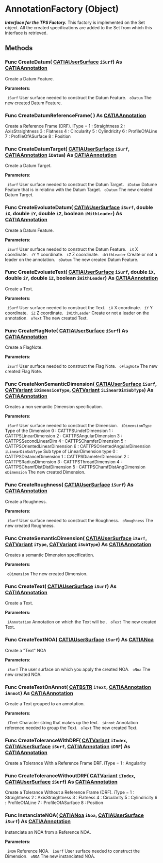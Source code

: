 # AnnotationFactory (Object)

**_Interface for the TPS Factory._**
This factory is implemented on the Set object. All the created specifications are added to the Set from which this interface is retrieved.

## Methods

### Func **CreateDatum**( [CATIAUserSurface](../CATTPSInterfaces/interface_UserSurface_25966.md)  `iSurf`) As [CATIAAnnotation](../CATTPSInterfaces/interface_Annotation_22454.md)

Create a Datum Feature.

**Parameters:**

` iSurf`      User surface needed to construct the Datum Feature.
` oDatum`      The new created Datum Feature.

### Func **CreateDatumReferenceFrame**( ) As [CATIAAnnotation](../CATTPSInterfaces/interface_Annotation_22454.md)

Create a Reference Frame (DRF). iType = 1 : Straightness 2 : AxisStraightness 3 : Flatness 4 : Circularity 5 : Cylindricity 6 : ProfileOfALine 7 : ProfileOfASurface 8 : Position  
### Func **CreateDatumTarget**( [CATIAUserSurface](../CATTPSInterfaces/interface_UserSurface_25966.md)  `iSurf`,  [CATIAAnnotation](../CATTPSInterfaces/interface_Annotation_22454.md)  `iDatum`) As [CATIAAnnotation](../CATTPSInterfaces/interface_Annotation_22454.md)

Create a Datum Target.

**Parameters:**

` iSurf`      User surface needed to construct the Datum Target.
` iDatum`      Datume Feature that is in relatino with the Datum Target.
` oDatum`      The new created Datum Target.

### Func **CreateEvoluateDatum**( [CATIAUserSurface](../CATTPSInterfaces/interface_UserSurface_25966.md)  `iSurf`,  double  `iX`,  double  `iY`,  double  `iZ`,  boolean  `iWithLeader`) As [CATIAAnnotation](../CATTPSInterfaces/interface_Annotation_22454.md)

Create a Datum Feature.

**Parameters:**

` iSurf`      User surface needed to construct the Datum Feature.
` iX`      X coordinate.
` iY`      Y coordinate.
` iZ`      Z coordinate.
` iWithLeader`      Create or not a leader on the annotation.
` oDatum`      The new created Datum Feature.

### Func **CreateEvoluateText**( [CATIAUserSurface](../CATTPSInterfaces/interface_UserSurface_25966.md)  `iSurf`,  double  `iX`,  double  `iY`,  double  `iZ`,  boolean  `iWithLeader`) As [CATIAAnnotation](../CATTPSInterfaces/interface_Annotation_22454.md)

Create a Text.

**Parameters:**

` iSurf`      User surface needed to construct the Text.
` iX`      X coordinate.
` iY`      Y coordinate.
` iZ`      Z coordinate.
` iWithLeader`      Create or not a leader on the annotation.
` oText`      The new created Text.

### Func **CreateFlagNote**( [CATIAUserSurface](../CATTPSInterfaces/interface_UserSurface_25966.md)  `iSurf`) As [CATIAAnnotation](../CATTPSInterfaces/interface_Annotation_22454.md)

Create a FlagNote.

**Parameters:**

` iSurf`      User surface needed to construct the Flag Note.
` oFlagNote`      The new created Flag Note.

### Func **CreateNonSemanticDimension**( [CATIAUserSurface](../CATTPSInterfaces/interface_UserSurface_25966.md)  `iSurf`,  [CATVariant](../System/typedef_CATVariant_20656.md)  `iDimensionType`,  [CATVariant](../System/typedef_CATVariant_20656.md)  `iLinearDimSubType`) As [CATIAAnnotation](../CATTPSInterfaces/interface_Annotation_22454.md)

Creates a non semantic Dimension specification.

**Parameters:**

` iSurf`      User surface needed to construct the Dimension.
` iDimensionType`      Type of the Dimension 0 : CATTPSUndefDimension 1 : CATTPSLinearDimension 2 : CATTPSAngularDimension 3 : CATTPSSecondLinearDim 4 : CATTPSChamferDimension 5 : CATTPSOrientedLinearDimension 6 : CATTPSOrientedAngularDimension
` iLinearDimSubType`      Sub type of LinearDimension type 0 : CATTPSDistanceDimension 1 : CATTPSDiameterDimension 2 : CATTPSRadiusDimension 3 : CATTPSThreadDimension 4 : CATTPSChamfDistDistDimension 5 : CATTPSChamfDistAngDimension
` oDimension`      The new created Dimension.

### Func **CreateRoughness**( [CATIAUserSurface](../CATTPSInterfaces/interface_UserSurface_25966.md)  `iSurf`) As [CATIAAnnotation](../CATTPSInterfaces/interface_Annotation_22454.md)

Create a Roughness.

**Parameters:**

` iSurf`      User surface needed to construct the Roughness.
` oRoughness`      The new created Roughness.

### Func **CreateSemanticDimension**( [CATIAUserSurface](../CATTPSInterfaces/interface_UserSurface_25966.md)  `iSurf`,  [CATVariant](../System/typedef_CATVariant_20656.md)  `iType`,  [CATVariant](../System/typedef_CATVariant_20656.md)  `iSubType`) As [CATIAAnnotation](../CATTPSInterfaces/interface_Annotation_22454.md)

Creates a semantic Dimension specification.

**Parameters:**

` oDimension`      The new created Dimension.

### Func **CreateText**( [CATIAUserSurface](../CATTPSInterfaces/interface_UserSurface_25966.md)  `iSurf`) As [CATIAAnnotation](../CATTPSInterfaces/interface_Annotation_22454.md)

Create a Text.

**Parameters:**

` iAnnotation`      Annotation on which the Text will be .
` oText`      The new created Text.

### Func **CreateTextNOA**( [CATIAUserSurface](../CATTPSInterfaces/interface_UserSurface_25966.md)  `iSurf`) As [CATIANoa](../CATTPSInterfaces/interface_Noa_2040.md)

Create a "Text" NOA

**Parameters:**

` iSurf`      The user surface on which you apply the created NOA.
` oNoa`      The new created NOA.

### Func **CreateTextOnAnnot**( [CATBSTR](../System/typedef_CATBSTR_8129.md)  `iText`,  [CATIAAnnotation](../CATTPSInterfaces/interface_Annotation_22454.md)  `iAnnot`) As [CATIAAnnotation](../CATTPSInterfaces/interface_Annotation_22454.md)

Create a Text grouped to an annotation.

**Parameters:**

` iText`      Character string that makes up the text.
` iAnnot`      Annotation reference needed to group the Text.
` oText`      The new created Text.

### Func **CreateToleranceWithDRF**( [CATVariant](../System/typedef_CATVariant_20656.md)  `iIndex`,  [CATIAUserSurface](../CATTPSInterfaces/interface_UserSurface_25966.md)  `iSurf`,  [CATIAAnnotation](../CATTPSInterfaces/interface_Annotation_22454.md)  `iDRF`) As [CATIAAnnotation](../CATTPSInterfaces/interface_Annotation_22454.md)

Create a Tolerance With a Reference Frame DRF. iType = 1 : Angularity  
### Func **CreateToleranceWithoutDRF**( [CATVariant](../System/typedef_CATVariant_20656.md)  `iIndex`,  [CATIAUserSurface](../CATTPSInterfaces/interface_UserSurface_25966.md)  `iSurf`) As [CATIAAnnotation](../CATTPSInterfaces/interface_Annotation_22454.md)

Create a Tolerance Without a Reference Frame (DRF). iType = 1 : Straightness 2 : AxisStraightness 3 : Flatness 4 : Circularity 5 : Cylindricity 6 : ProfileOfALine 7 : ProfileOfASurface 8 : Position  
### Func **InstanciateNOA**( [CATIANoa](../CATTPSInterfaces/interface_Noa_2040.md)  `iNoa`,  [CATIAUserSurface](../CATTPSInterfaces/interface_UserSurface_25966.md)  `iSurf`) As [CATIAAnnotation](../CATTPSInterfaces/interface_Annotation_22454.md)

Instanciate an NOA from a Reference NOA.

**Parameters:**

` iNOA`      Reference NOA.
` iSurf`      User surface needed to construct the Dimension.
` oNOA`      The new instanciated NOA.